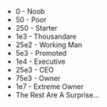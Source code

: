 <ul>
  <li>0 - Noob</li>
  <li>50 - Poor</li>
  <li>250 - Starter</li>
  <li>1e3 - Thousandare</li>
  <li>25e2 - Working Man</li>
  <li>5e3 - Promoted</li>
  <li>1e4 - Executive</li>
  <li>25e3 - CEO</li>
  <li>75e3 - Owner</li>
  <li>1e7 - Extreme Owner</li>
  <li>The Rest Are A Surprise...</li>
</ul>

